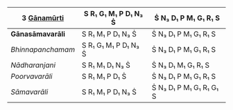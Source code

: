 | **3 [Gānamūrti](https://en.wikipedia.org/wiki/Ganamurti "Ganamurti")** | S R₁ G₁ M₁ P D₁ N₃ Ṡ | Ṡ N₃ D₁ P M₁ G₁ R₁ S    |
| ---------------------------------------------------------------------- | -------------------- | ----------------------- |
| **Gānasāmavarāli**                                                     | S R₁ M₁ P D₁ N₃ Ṡ    | Ṡ N₃ D₁ P M₁ G₁ R₁ S    |
| _Bhinnapanchamam_                                                      | S R₁ G₁ M₁ P D₁ N₃ Ṡ | Ṡ N₃ D₁ P M₁ G₁ R₁ S    |
| _Nādharanjani_                                                         | S R₁ M₁ D₁ N₃ Ṡ      | Ṡ N₃ D₁ M₁ G₁ R₁ S      |
| _Poorvavarāli_                                                         | S R₁ M₁ P D₁ Ṡ       | Ṡ N₃ D₁ P M₁ G₁ R₁ S    |
| _Sāmavarāli_                                                           | S R₁ M₁ P D₁ N₃ Ṡ    | Ṡ N₃ D₁ P M₁ G₁ R₁ G₁ S |